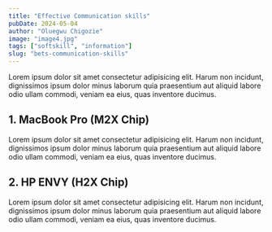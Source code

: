```yaml
---
title: "Effective Communication skills"
pubDate: 2024-05-04
author: "Oluegwu Chigozie"
image: "image4.jpg"
tags: ["softskill", "information"]
slug: "bets-communication-skills"
---
```


Lorem ipsum dolor sit amet consectetur adipisicing elit. Harum non incidunt, dignissimos ipsum dolor minus laborum quia praesentium aut aliquid labore odio ullam commodi, veniam ea eius, quas inventore ducimus.

## 1. MacBook Pro (M2X Chip)

Lorem ipsum dolor sit amet consectetur adipisicing elit. Harum non incidunt, dignissimos ipsum dolor minus laborum quia praesentium aut aliquid labore odio ullam commodi, veniam ea eius, quas inventore ducimus.

## 2. HP ENVY (H2X Chip)

Lorem ipsum dolor sit amet consectetur adipisicing elit. Harum non incidunt, dignissimos ipsum dolor minus laborum quia praesentium aut aliquid labore odio ullam commodi, veniam ea eius, quas inventore ducimus.
